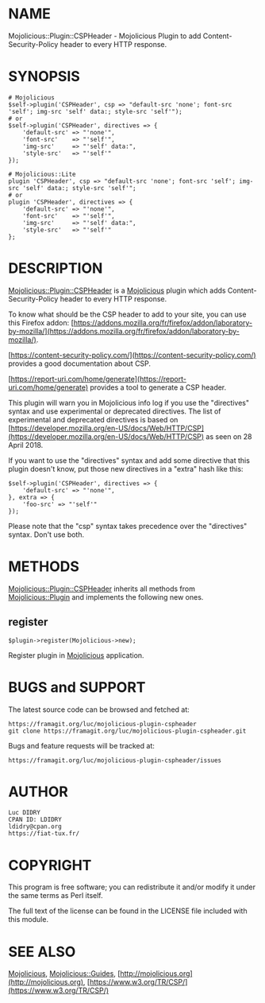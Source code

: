 # NAME

Mojolicious::Plugin::CSPHeader - Mojolicious Plugin to add Content-Security-Policy header to every HTTP response.

# SYNOPSIS

    # Mojolicious
    $self->plugin('CSPHeader', csp => "default-src 'none'; font-src 'self'; img-src 'self' data:; style-src 'self'");
    # or
    $self->plugin('CSPHeader', directives => {
        'default-src' => "'none'",
        'font-src'    => "'self'",
        'img-src'     => "'self' data:",
        'style-src'   => "'self'"
    });

    # Mojolicious::Lite
    plugin 'CSPHeader', csp => "default-src 'none'; font-src 'self'; img-src 'self' data:; style-src 'self'";
    # or
    plugin 'CSPHeader', directives => {
        'default-src' => "'none'",
        'font-src'    => "'self'",
        'img-src'     => "'self' data:",
        'style-src'   => "'self'"
    };

# DESCRIPTION

[Mojolicious::Plugin::CSPHeader](https://metacpan.org/pod/Mojolicious::Plugin::CSPHeader) is a [Mojolicious](https://metacpan.org/pod/Mojolicious) plugin which adds Content-Security-Policy header to every HTTP response.

To know what should be the CSP header to add to your site, you can use this Firefox addon: [https://addons.mozilla.org/fr/firefox/addon/laboratory-by-mozilla/](https://addons.mozilla.org/fr/firefox/addon/laboratory-by-mozilla/).

[https://content-security-policy.com/](https://content-security-policy.com/) provides a good documentation about CSP.

[https://report-uri.com/home/generate](https://report-uri.com/home/generate) provides a tool to generate a CSP header.

This plugin will warn you in Mojolicious info log if you use the "directives" syntax and use experimental or deprecated directives.
The list of experimental and deprecated directives is based on [https://developer.mozilla.org/en-US/docs/Web/HTTP/CSP](https://developer.mozilla.org/en-US/docs/Web/HTTP/CSP) as seen on 28 April 2018.

If you want to use the "directives" syntax and add some directive that this plugin doesn't know, put those new directives in a "extra" hash like this:

    $self->plugin('CSPHeader', directives => {
        'default-src' => "'none'",
    }, extra => {
        'foo-src' => "'self'"
    });

Please note that the "csp" syntax takes precedence over the "directives" syntax. Don't use both.

# METHODS

[Mojolicious::Plugin::CSPHeader](https://metacpan.org/pod/Mojolicious::Plugin::CSPHeader) inherits all methods from
[Mojolicious::Plugin](https://metacpan.org/pod/Mojolicious::Plugin) and implements the following new ones.

## register

    $plugin->register(Mojolicious->new);

Register plugin in [Mojolicious](https://metacpan.org/pod/Mojolicious) application.

# BUGS and SUPPORT

The latest source code can be browsed and fetched at:

    https://framagit.org/luc/mojolicious-plugin-cspheader
    git clone https://framagit.org/luc/mojolicious-plugin-cspheader.git

Bugs and feature requests will be tracked at:

    https://framagit.org/luc/mojolicious-plugin-cspheader/issues

# AUTHOR

    Luc DIDRY
    CPAN ID: LDIDRY
    ldidry@cpan.org
    https://fiat-tux.fr/

# COPYRIGHT

This program is free software; you can redistribute
it and/or modify it under the same terms as Perl itself.

The full text of the license can be found in the
LICENSE file included with this module.

# SEE ALSO

[Mojolicious](https://metacpan.org/pod/Mojolicious), [Mojolicious::Guides](https://metacpan.org/pod/Mojolicious::Guides), [http://mojolicious.org](http://mojolicious.org), [https://www.w3.org/TR/CSP/](https://www.w3.org/TR/CSP/)
